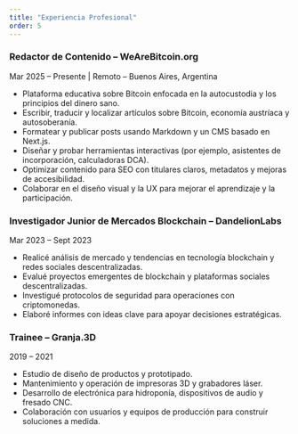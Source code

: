 ```yaml
---
title: "Experiencia Profesional"
order: 5
---
```


### Redactor de Contenido – WeAreBitcoin.org
Mar 2025 – Presente | Remoto – Buenos Aires, Argentina

- Plataforma educativa sobre Bitcoin enfocada en la autocustodia y los principios del dinero sano.
- Escribir, traducir y localizar artículos sobre Bitcoin, economía austríaca y autosoberanía.
- Formatear y publicar posts usando Markdown y un CMS basado en Next.js.
- Diseñar y probar herramientas interactivas (por ejemplo, asistentes de incorporación, calculadoras DCA).
- Optimizar contenido para SEO con titulares claros, metadatos y mejoras de accesibilidad.
- Colaborar en el diseño visual y la UX para mejorar el aprendizaje y la participación.

### Investigador Junior de Mercados Blockchain – DandelionLabs
Mar 2023 – Sept 2023

- Realicé análisis de mercado y tendencias en tecnología blockchain y redes sociales descentralizadas.
- Evalué proyectos emergentes de blockchain y plataformas sociales descentralizadas.
- Investigué protocolos de seguridad para operaciones con criptomonedas.
- Elaboré informes con ideas clave para apoyar decisiones estratégicas.

### Trainee – Granja.3D
2019 – 2021

- Estudio de diseño de productos y prototipado.
- Mantenimiento y operación de impresoras 3D y grabadores láser.
- Desarrollo de electrónica para hidroponía, dispositivos de audio y fresado CNC.
- Colaboración con usuarios y equipos de producción para construir soluciones a medida.
